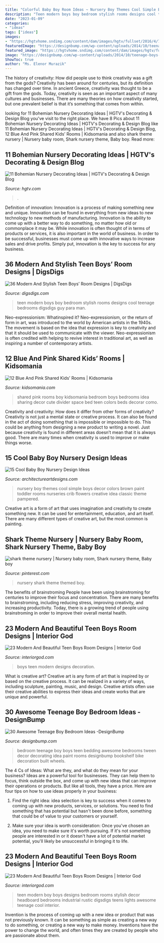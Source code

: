 ```yaml
---
title: "Colorful Baby Boy Room Ideas ~ Nursery Boy Themes Cool Simple Boys Decor Colors Brown Paint Toddler Rooms Nurseries Crib Flowers Creative Idea Classic Theme Pampered"
description: "Teen modern boys boy bedroom stylish rooms designs cool teenage bedrooms digsdigs guy para man"
date: "2023-01-09"
categories:
- "ideas"
tags: ["ideas"]
images:
- "https://hgtvhome.sndimg.com/content/dam/images/hgtv/fullset/2016/4/7/0/Regan-Baker_Diamond-Heights-Mid-Century-Modern_7.jpg.rend.hgtvcom.616.862.suffix/1460044684922.jpeg"
featuredImage: "https://designbump.com/wp-content/uploads/2014/10/teenage-boys-bedroom-ideas-008.jpg"
featured_image: "https://hgtvhome.sndimg.com/content/dam/images/hgtv/fullset/2016/4/7/0/Regan-Baker_Diamond-Heights-Mid-Century-Modern_7.jpg.rend.hgtvcom.616.862.suffix/1460044684922.jpeg"
image: "https://designbump.com/wp-content/uploads/2014/10/teenage-boys-bedroom-ideas-008.jpg"
ShowToc: true
author: "Ms. Elenor Murazik"
---
```



The history of creativity: How did people use to think creativity was a gift from the gods?
Creativity has been around for centuries, but its definition has changed over time. In ancient Greece, creativity was thought to be a gift from the gods. Today, creativity is seen as an important aspect of many cultures and businesses. There are many theories on how creativity started, but one prevalent belief is that it’s something that comes from within.

	

		
looking for 11 Bohemian Nursery Decorating Ideas | HGTV&#039;s Decorating &amp; Design Blog you've visit to the right place. We have 8 Pics about 11 Bohemian Nursery Decorating Ideas | HGTV&#039;s Decorating &amp; Design Blog like 11 Bohemian Nursery Decorating Ideas | HGTV&#039;s Decorating &amp; Design Blog, 12 Blue And Pink Shared Kids’ Rooms | Kidsomania and also shark theme nursery | Nursery baby room, Shark nursery theme, Baby boy. Read more:
		
    
## 11 Bohemian Nursery Decorating Ideas | HGTV&#039;s Decorating &amp; Design Blog

<img loading=lazy src="https://hgtvhome.sndimg.com/content/dam/images/hgtv/fullset/2016/4/7/0/Regan-Baker_Diamond-Heights-Mid-Century-Modern_7.jpg.rend.hgtvcom.616.862.suffix/1460044684922.jpeg" onerror="this.onerror=null;this.src='https://tse4.mm.bing.net/th?id=OIP.SqD7phLy2a0ms6bunh0z_gHaKX&amp;pid=15.1';" alt="11 Bohemian Nursery Decorating Ideas | HGTV&#039;s Decorating &amp; Design Blog">

_Source: hgtv.com_

>. 

	

Definition of innovation:
Innovation is a process of making something new and unique. Innovation can be found in everything from new ideas to new technology to new methods of manufacturing. Innovation is the ability to come up with a better way to do something, no matter how old or commonplace it may be.
While innovation is often thought of in terms of products or services, it is also important in the world of business. In order to be successful, businesses must come up with innovative ways to increase sales and drive profits. Simply put, innovation is the key to success for any business.

    
## 36 Modern And Stylish Teen Boys’ Room Designs | DigsDigs

<img loading=lazy src="http://www.digsdigs.com/photos/modern-and-stylish-teen-boy-rooms-3.jpg" onerror="this.onerror=null;this.src='https://tse2.mm.bing.net/th?id=OIP.fTGMfDrWPgQso0NBbFYCxwHaGA&amp;pid=15.1';" alt="36 Modern And Stylish Teen Boys’ Room Designs | DigsDigs">

_Source: digsdigs.com_

>teen modern boys boy bedroom stylish rooms designs cool teenage bedrooms digsdigs guy para man. 

	

Neo-expressionism: Whatinspired it?
Neo-expressionism, or the return of form in art, was introduced to the world by American artists in the 1940s. The movement is based on the idea that expression is key to creativity and that it should be used to communicate with the viewer. Neo-expressionism is often credited with helping to revive interest in traditional art, as well as inspiring a number of contemporary artists.

    
## 12 Blue And Pink Shared Kids’ Rooms | Kidsomania

<img loading=lazy src="http://www.kidsomania.com/photos/Blue-And-Pink-Shared-Kids-Rooms-12.jpg" onerror="this.onerror=null;this.src='https://tse1.mm.bing.net/th?id=OIP.e8Y-Edy1Nhfz9CCNDiC3GAHaLH&amp;pid=15.1';" alt="12 Blue And Pink Shared Kids’ Rooms | Kidsomania">

_Source: kidsomania.com_

>shared pink rooms boy kidsomania bedroom boys bedrooms idea sharing decor cute divider space bed teen colors beds decorar como. 

	

Creativity and creativity: How does it differ from other forms of creativity?
Creativity is not just a mental state or creative process. It can also be found in the act of doing something that is impossible or impossible to do. This could be anything from designing a new product to writing a novel. Just because creativity is found in different areas doesn’t mean that it is always good. There are many times when creativity is used to improve or make things worse.

    
## 15 Cool Baby Boy Nursery Design Ideas

<img loading=lazy src="https://www.architectureartdesigns.com/wp-content/uploads/2015/02/7.jpeg" onerror="this.onerror=null;this.src='https://tse2.mm.bing.net/th?id=OIP.Wcjdc6FRcot2bbocD9bi7gHaF7&amp;pid=15.1';" alt="15 Cool Baby Boy Nursery Design Ideas">

_Source: architectureartdesigns.com_

>nursery boy themes cool simple boys decor colors brown paint toddler rooms nurseries crib flowers creative idea classic theme pampered. 

	

Creative art is a form of art that uses imagination and creativity to create something new. It can be used for entertainment, education, and art itself. There are many different types of creative art, but the most common is painting.

    
## Shark Theme Nursery | Nursery Baby Room, Shark Nursery Theme, Baby Boy

<img loading=lazy src="https://i.pinimg.com/736x/e7/ca/ef/e7caef215a9032996e1ee277d92fa370.jpg" onerror="this.onerror=null;this.src='https://tse2.mm.bing.net/th?id=OIP._tzBkTG2j8Qe_85OJpWRCgHaPP&amp;pid=15.1';" alt="shark theme nursery | Nursery baby room, Shark nursery theme, Baby boy">

_Source: pinterest.com_

>nursery shark theme themed boy. 

	

The benefits of brainstroming
People have been using brainstroming for centuries to improve their focus and concentration. There are many benefits to brainstroming, including reducing stress, improving creativity, and increasing productivity. Today, there is a growing trend of people using brainstroming in order to improve their overall mental health.

    
## 23 Modern And Beautiful Teen Boys Room Designs | Interior God

<img loading=lazy src="http://interiorgod.com/wp-content/uploads/2016/06/decoration-ideas-for-boys-room.jpg" onerror="this.onerror=null;this.src='https://tse1.mm.bing.net/th?id=OIP.rfUkbSesZMJ7tU2jGb-m3gHaKh&amp;pid=15.1';" alt="23 Modern And Beautiful Teen Boys Room Designs | Interior God">

_Source: interiorgod.com_

>boys teen modern designs decoration. 

	

What is creative art?
Creative art is any form of art that is inspired by or based on the creative process. It can be realized in a variety of ways, including sculpture, painting, music, and design. Creative artists often use their creative abilities to express their ideas and create works that are unique and powerful.

    
## 30 Awesome Teenage Boy Bedroom Ideas -DesignBump

<img loading=lazy src="https://designbump.com/wp-content/uploads/2014/10/teenage-boys-bedroom-ideas-008.jpg" onerror="this.onerror=null;this.src='https://tse2.mm.bing.net/th?id=OIP.VEpksur-u2tCvLKklQLGtgAAAA&amp;pid=15.1';" alt="30 Awesome Teenage Boy Bedroom Ideas -DesignBump">

_Source: designbump.com_

>bedroom teenage boy boys teen bedding awesome bedrooms tween decor decorating idea paint rooms designbump bookshelf bike decoration built wheels. 

	

The 4 Cs of Ideas: What are they, and what do they mean for your business?
Ideas are a powerful tool for businesses. They can help them to focus, think outside the box, and come up with new ideas that can improve their operations or products. But like all tools, they have a price. Here are four tips on how to use ideas properly in your business:
1. Find the right idea: idea selection is key to success when it comes to coming up with new products, services, or solutions. You need to find something that has potential but hasn't been done before, something that could be of value to your customers or yourself.

2. Make sure your idea is worth consideration: Once you've chosen an idea, you need to make sure it's worth pursuing. If it's not something people are interested in or it doesn't have a lot of potential market potential, you'll likely be unsuccessful in bringing it to life.

    
## 23 Modern And Beautiful Teen Boys Room Designs | Interior God

<img loading=lazy src="http://interiorgod.com/wp-content/uploads/2016/06/bookshelf-headboard-with-lights.jpg" onerror="this.onerror=null;this.src='https://tse1.mm.bing.net/th?id=OIP.qii7L_8huOjiGJ0AgfH1uQHaKG&amp;pid=15.1';" alt="23 Modern And Beautiful Teen Boys Room Designs | Interior God">

_Source: interiorgod.com_

>teen modern boy boys designs bedroom rooms stylish decor headboard bedrooms industrial rustic digsdigs teens lights awesome teenage cool interior. 

	

Invention is the process of coming up with a new idea or product that was not previously known. It can be something as simple as creating a new way to do something, or creating a new way to make money. Inventions have the power to change the world, and often times they are created by people who are passionate about them.

